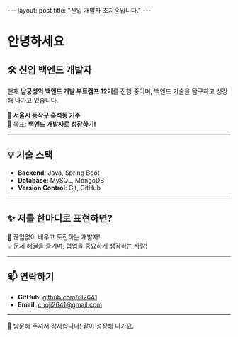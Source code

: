 --- layout: post title:  "신입 개발자 조지훈입니다." ---

# 안녕하세요

## 🛠 신입 백엔드 개발자  

현재 **남궁성의 백엔드 개발 부트캠프 12기**를 진행 중이며, 백엔드 기술을  탐구하고 성장해 나가고 있습니다.  

📍 **서울시 동작구 흑석동 거주**  
🎯 목표: **백엔드 개발자로 성장하기!**

---

## 💡 기술 스택  
- **Backend**: Java, Spring Boot  
- **Database**: MySQL, MongoDB  
- **Version Control**: Git, GitHub  

---

## ✨ 저를 한마디로 표현하면?  
🚀 끊임없이 배우고 도전하는 개발자!  
💡 문제 해결을 즐기며, 협업을 중요하게 생각하는 사람!  

---

## 📫 연락하기  
- **GitHub**: [github.com/rll2641](https://github.com/rll2641)  
- **Email**: choji2641@gmail.com  

---

🙌 방문해 주셔서 감사합니다! 같이 성장해 나가요.  